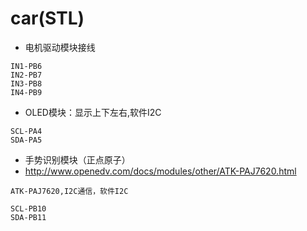 # car(STL)

- 电机驱动模块接线

```shell
IN1-PB6
IN2-PB7
IN3-PB8
IN4-PB9
```



- OLED模块：显示上下左右,软件I2C

```shell
SCL-PA4
SDA-PA5
```

- 手势识别模块（正点原子）
- http://www.openedv.com/docs/modules/other/ATK-PAJ7620.html

```shell
ATK-PAJ7620,I2C通信，软件I2C

SCL-PB10
SDA-PB11
```

